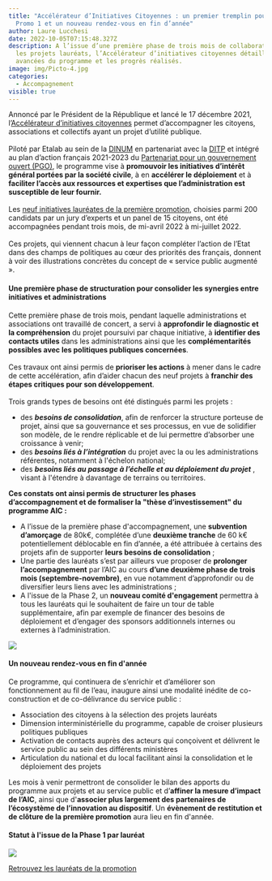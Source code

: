 ```yaml
---
title: "Accélérateur d’Initiatives Citoyennes : un premier tremplin pour la
  Promo 1 et un nouveau rendez-vous en fin d’année"
author: Laure Lucchesi
date: 2022-10-05T07:15:48.327Z
description: A l’issue d’une première phase de trois mois de collaboration avec
  les projets lauréats, l’Accélérateur d’initiatives citoyennes détaille les
  avancées du programme et les progrès réalisés.
image: img/Picto-4.jpg
categories:
  - Accompagnement
visible: true
---
```

Annoncé par le Président de la République et lancé le 17 décembre 2021, l’[Accélérateur d’initiatives citoyennes](https://citoyens.transformation.gouv.fr/index.html) permet d’accompagner les citoyens, associations et collectifs ayant un projet d’utilité publique.\
\
Piloté par Etalab au sein de la [DINUM](https://www.numerique.gouv.fr/dinum/) en partenariat avec la [DITP](https://www.modernisation.gouv.fr/qui-sommes-nous) et intégré au plan d’action français 2021-2023 du [Partenariat pour un gouvernement ouvert (PGO)](https://gouvernement-ouvert.modernisation.gouv.fr/), le programme vise à **promouvoir les initiatives d’intérêt général portées par la société civile**, à en **accélérer le déploiement** et à **faciliter l’accès aux ressources et expertises que l’administration est susceptible de leur fournir.**\
\
Les [neuf initiatives lauréates de la première promotion](https://citoyens.transformation.gouv.fr/laureats.html), choisies parmi 200 candidats par un jury d’experts et un panel de 15 citoyens, ont été accompagnées pendant trois mois, de mi-avril 2022 à mi-juillet 2022.\
\
Ces projets, qui viennent chacun à leur façon compléter l’action de l’Etat dans des champs de politiques au cœur des priorités des français, donnent à voir des illustrations concrètes du concept de « service public augmenté ».

#### **Une première phase de structuration pour consolider les synergies entre initiatives et administrations**

Cette première phase de trois mois, pendant laquelle administrations et associations ont travaillé de concert, a servi à **approfondir le diagnostic et la compréhension** du projet poursuivi par chaque initiative, à **identifier des contacts utiles** dans les administrations ainsi que les **complémentarités possibles avec les politiques publiques concernées**.\
\
Ces travaux ont ainsi permis de **prioriser les actions** à mener dans le cadre de cette accélération, afin d’aider chacun des neuf projets à **franchir des étapes critiques pour son développement**.\
\
Trois grands types de besoins ont été distingués parmi les projets :

* des ***besoins de consolidation***, afin de renforcer la structure porteuse de projet, ainsi que sa gouvernance et ses processus, en vue de solidifier son modèle, de le rendre réplicable et de lui permettre d’absorber une croissance à venir;
* des ***besoins liés à l’intégration*** du projet avec la ou les administrations référentes, notamment à l'échelon national;
* des ***besoins liés au passage à l’échelle et au déploiement du projet*** , visant à l'étendre à davantage de terrains ou territoires.

**Ces constats ont ainsi permis de structurer les phases d’accompagnement et de formaliser la "thèse d’investissement" du programme AIC :**

* A l’issue de la première phase d'accompagnement, une **subvention d’amorçage** de 80k€, complétée d’une **deuxième tranche** de 60 k€ potentiellement déblocable en fin d’année, a été attribuée à certains des projets afin de supporter **leurs besoins de consolidation** ;
* Une partie des lauréats s’est par ailleurs vue proposer de **prolonger l’accompagnement** par l’AIC au cours **d’une deuxième phase de trois mois (septembre-novembre)**, en vue notamment d’approfondir ou de diversifier leurs liens avec les administrations ;
* A l'issue de la Phase 2, un **nouveau comité d'engagement** permettra à tous les lauréats qui le souhaitent de faire un tour de table supplémentaire, afin par exemple de financer des besoins de déploiement et d’engager des sponsors additionnels internes ou externes à l’administration.

![](http://aic-preprod.app.etalab.studio/img/programme2.jpg)

#### **Un nouveau rendez-vous en fin d'année**

Ce programme, qui continuera de s’enrichir et d’améliorer son fonctionnement au fil de l’eau, inaugure ainsi une modalité inédite de co-construction et de co-délivrance du service public :

* Association des citoyens à la sélection des projets lauréats
* Dimension interministérielle du programme, capable de croiser plusieurs politiques publiques
* Activation de contacts auprès des acteurs qui conçoivent et délivrent le service public au sein des différents ministères
* Articulation du national et du local facilitant ainsi la consolidation et le déploiement des projets

Les mois à venir permettront de consolider le bilan des apports du programme aux projets et au service public et d’**affiner la mesure d’impact de l’AIC**, ainsi que d'**associer plus largement des partenaires de l’écosystème de l’innovation au dispositif**. Un **évènement de restitution et de clôture de la première promotion** aura lieu en fin d'année.

#### **Statut à l'issue de la Phase 1 par lauréat**

![](http://aic-preprod.app.etalab.studio/img/resultatphase1b.jpg)

[Retrouvez les lauréats de la promotion ](https://citoyens.transformation.gouv.fr/laureats/)
